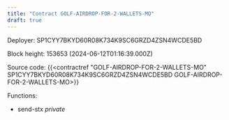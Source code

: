 ```yaml
---
title: "Contract GOLF-AIRDROP-FOR-2-WALLETS-MO"
draft: true
---
```

Deployer: SP1CYY7BKYD60R08K734K9SC6GRZD4ZSN4WCDE5BD


 



Block height: 153653 (2024-06-12T01:16:39.000Z)

Source code: {{<contractref "GOLF-AIRDROP-FOR-2-WALLETS-MO" SP1CYY7BKYD60R08K734K9SC6GRZD4ZSN4WCDE5BD GOLF-AIRDROP-FOR-2-WALLETS-MO>}}

Functions:

* send-stx _private_
